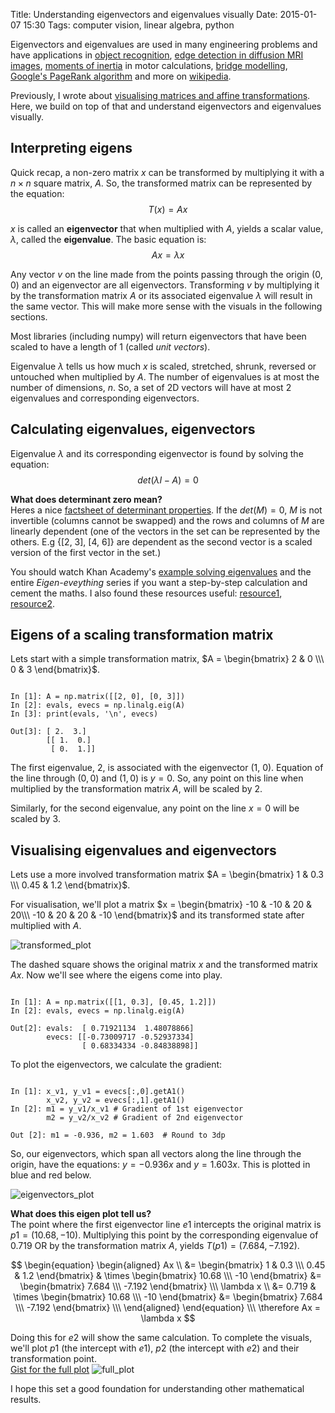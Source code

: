 Title: Understanding eigenvectors and eigenvalues visually
Date: 2015-01-07 15:30 
Tags: computer vision, linear algebra, python

Eigenvectors and eigenvalues are used in many engineering problems and have applications in [object recognition](http://www.cipa.dcu.ie/papers/spie_97.pdf), [edge detection in diffusion MRI images](http://cg.cs.uni-bonn.de/fileadmin/Downloads/schultz/papers/schultz-evalder-2008.pdf), [moments of inertia](http://www2.eng.cam.ac.uk/~hemh/gyroscopes/momentinertia.html) in motor calculations, [bridge modelling](http://www.ma.utexas.edu/mp_arc/c/13/13-25.pdf), [Google's PageRank algorithm](http://www.rose-hulman.edu/~bryan/googleFinalVersionFixed.pdf) and more on [wikipedia](http://en.wikipedia.org/wiki/Eigenvalues_and_eigenvectors#Applications).

Previously, I wrote about [visualising matrices and affine transformations](http://scriptogr.am/alyssa/post/visualising-matrices-and-affine-transformations-with-python). Here, we build on top of that and understand eigenvectors and eigenvalues visually.

## Interpreting eigens
Quick recap, a non-zero matrix $x$ can be transformed by multiplying it with a $n \times n$ square matrix, $A$. So, the transformed matrix can be represented by the equation:
$$ T(x) = Ax $$

$x$ is called an __eigenvector__ that when multiplied with $A$, yields a scalar value, $\lambda$, called the __eigenvalue__. The basic equation is:
$$ Ax = \lambda x $$

Any vector $v$ on the line made from the points passing through the origin $(0,0)$ and an eigenvector are all eigenvectors. Transforming $v$ by multiplying it by the transformation matrix $A$ or its associated eigenvalue $\lambda$ will result in the same vector. This will make more sense with the visuals in the following sections.

Most libraries (including numpy) will return eigenvectors that have been scaled to have a length of 1 (called _unit vectors_).

Eigenvalue $\lambda$ tells us how much $x$ is scaled, stretched, shrunk, reversed or untouched when multiplied by $A$. The number of eigenvalues is at most the number of dimensions, $n$. So, a set of 2D vectors will have at most 2 eigenvalues and corresponding eigenvectors.

## Calculating eigenvalues, eigenvectors
Eigenvalue $\lambda$ and its corresponding eigenvector is found by solving the equation: $$det(\lambda I - A) = 0$$

__What does determinant zero mean?__    
Heres a nice [factsheet of determinant properties](http://www.math.harvard.edu/~elkies/M21b.08/det.html). If the $det(M) = 0$, $M$ is not invertible (columns cannot be swapped) and the rows and columns of $M$ are linearly dependent (one of the vectors in the set can be represented by the others. E.g {[2, 3], [4, 6]} are dependent as the second vector is a scaled version of the first vector in the set.)

You should watch Khan Academy's [example solving eigenvalues](https://www.khanacademy.org/math/linear-algebra/alternate_bases/eigen_everything/v/linear-algebra-example-solving-for-the-eigenvalues-of-a-2x2-matrix) and the entire _Eigen-eveything_ series if you want a step-by-step calculation and cement the maths. I also found these resources useful: [resource1](http://www.math.msu.edu/~shapiro/Teaching/classes/311UH_05/Eigenvalues.pdf), [resource2](http://math.mit.edu/~gs/linearalgebra/ila0601.pdf).

## Eigens of a scaling transformation matrix
Lets start with a simple transformation matrix, $A = \begin{bmatrix}
2 & 0 \\\
0 & 3
\end{bmatrix}$.  

<pre><code class="language-python">
In [1]: A = np.matrix([[2, 0], [0, 3]])
In [2]: evals, evecs = np.linalg.eig(A)
In [3]: print(evals, '\n', evecs)

Out[3]: [ 2.  3.]
		[[ 1.  0.]
         [ 0.  1.]]
</code></pre>

The first eigenvalue, 2, is associated with the eigenvector (1, 0). Equation of the line through $(0,0)$ and $(1,0)$ is $y = 0$. So, any point on this line when multiplied by the transformation matrix $A$, will be scaled by 2.

Similarly, for the second eigenvalue, any point on the line $x = 0$ will be scaled by 3.

## Visualising eigenvalues and eigenvectors

Lets use a more involved transformation matrix $A = \begin{bmatrix}
1 & 0.3 \\\
0.45 & 1.2
\end{bmatrix}$.

For visualisation, we'll plot a matrix $x = \begin{bmatrix}
-10 & -10 & 20 & 20\\\
-10 & 20 & 20 & -10
\end{bmatrix}$ and its transformed state after multiplied with $A$.

![transformed_plot](https://www.dropbox.com/s/ftqwtq53tcydnvn/eigens-transformation_matrix.png?dl=1)

The dashed square shows the original matrix $x$ and the transformed matrix $Ax$. Now we'll see where the eigens come into play.

<pre><code class="language-python">
In [1]: A = np.matrix([[1, 0.3], [0.45, 1.2]])
In [2]: evals, evecs = np.linalg.eig(A)

Out[2]: evals:  [ 0.71921134  1.48078866]
		evecs: [[-0.73009717 -0.52937334]
 				[ 0.68334334 -0.84838898]] 
</code></pre>
	
To plot the eigenvectors, we calculate the gradient:
<pre><code class="language-python">
In [1]: x_v1, y_v1 = evecs[:,0].getA1()
	    x_v2, y_v2 = evecs[:,1].getA1()
In [2]: m1 = y_v1/x_v1 # Gradient of 1st eigenvector
        m2 = y_v2/x_v2 # Gradient of 2nd eigenvector	

Out [2]: m1 = -0.936, m2 = 1.603  # Round to 3dp
</code></pre>

So, our eigenvectors, which span all vectors along the line through the origin, have the equations: $y = -0.936x$ and $y = 1.603x$. This is plotted in blue and red below.

![eigenvectors_plot](https://www.dropbox.com/s/f90fqq9a5gl53zs/eigens-eigenvector_plot.png?dl=1)

__What does this eigen plot tell us?__    
The point where the first eigenvector line $e1$ intercepts the original matrix is $p1 = (10.68, -10)$. Multiplying this point by the corresponding eigenvalue of 0.719 OR by the transformation matrix $A$, yields $T(p1) = (7.684, -7.192)$.

$$ \begin{equation}
\begin{aligned}
Ax \\ &=  
\begin{bmatrix}
1 & 0.3 \\\
0.45 & 1.2
\end{bmatrix} & \times \begin{bmatrix}
10.68 \\\
-10
\end{bmatrix} &= \begin{bmatrix}
7.684 \\\
-7.192
\end{bmatrix} \\\
\lambda x \\ &= 
0.719 & \times \begin{bmatrix}
10.68 \\\
-10
\end{bmatrix} &= 
\begin{bmatrix}
7.684 \\\
-7.192
\end{bmatrix} \\\
\end{aligned}
\end{equation} \\\
\therefore Ax = \lambda x $$	

Doing this for $e2$ will show the same calculation. To complete the visuals, we'll plot $p1$ (the intercept with $e1$), $p2$ (the intercept with $e2$) and their transformation point.         
[<i class="fa fa-github-alt"></i> Gist for the full plot](https://gist.github.com/alyssaq/f56ba93b4d3b3be76943)
![full_plot](https://www.dropbox.com/s/tr3v42rzf5pltis/eigens-full_plot.png?dl=1)

I hope this set a good foundation for understanding other mathematical results.